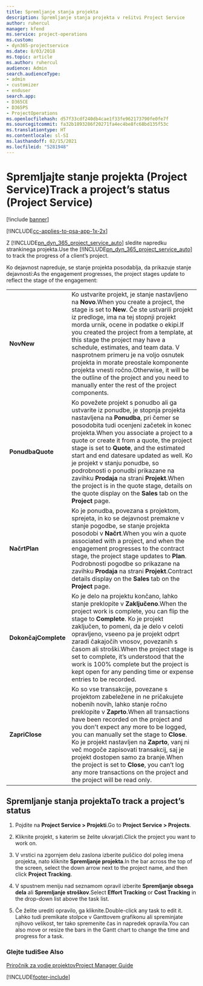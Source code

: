 ```yaml
---
title: Spremljanje stanja projekta
description: Spremljanje stanja projekta v rešitvi Project Service
author: ruhercul
manager: kfend
ms.service: project-operations
ms.custom:
- dyn365-projectservice
ms.date: 8/03/2018
ms.topic: article
ms.author: ruhercul
audience: Admin
search.audienceType:
- admin
- customizer
- enduser
search.app:
- D365CE
- D365PS
- ProjectOperations
ms.openlocfilehash: d57f33cdf240db4cae1f33fe962173790fe0fe7f
ms.sourcegitcommit: fa32b1893286f20271fa4ec4be8fc68bd135f53c
ms.translationtype: HT
ms.contentlocale: sl-SI
ms.lasthandoff: 02/15/2021
ms.locfileid: "5281948"
---
```

# <a name="track-a-projects-status-project-service"></a><span data-ttu-id="fb3fe-103">Spremljajte stanje projekta (Project Service)</span><span class="sxs-lookup"><span data-stu-id="fb3fe-103">Track a project’s status (Project Service)</span></span>

[!include [banner](../includes/psa-now-project-operations.md)]

[!INCLUDE[cc-applies-to-psa-app-1x-2x](../includes/cc-applies-to-psa-app-1x-2x.md)]

<span data-ttu-id="fb3fe-104">Z [!INCLUDE[pn_dyn_365_project_service_auto](../includes/pn-dyn-365-project-service-auto.md)] sledite napredku strankinega projekta.</span><span class="sxs-lookup"><span data-stu-id="fb3fe-104">Use the [!INCLUDE[pn_dyn_365_project_service_auto](../includes/pn-dyn-365-project-service-auto.md)] to track the progress of a client’s project.</span></span>  

<span data-ttu-id="fb3fe-105">Ko dejavnost napreduje, se stanje projekta posodablja, da prikazuje stanje dejavnosti:</span><span class="sxs-lookup"><span data-stu-id="fb3fe-105">As the engagement progresses, the project stages update to reflect the stage of the engagement:</span></span>  


|              |                                                                                                                                                                                                                                                                                                  |
|--------------|--------------------------------------------------------------------------------------------------------------------------------------------------------------------------------------------------------------------------------------------------------------------------------------------------|
|   <span data-ttu-id="fb3fe-106">**Nov**</span><span class="sxs-lookup"><span data-stu-id="fb3fe-106">**New**</span></span>    | <span data-ttu-id="fb3fe-107">Ko ustvarite projekt, je stanje nastavljeno na **Novo**.</span><span class="sxs-lookup"><span data-stu-id="fb3fe-107">When you create a project, the stage is set to **New**.</span></span> <span data-ttu-id="fb3fe-108">Če ste ustvarili projekt iz predloge, ima na tej stopnji projekt morda urnik, ocene in podatke o ekipi.</span><span class="sxs-lookup"><span data-stu-id="fb3fe-108">If you created the project from a template, at this stage the project may have a schedule, estimates, and team data.</span></span> <span data-ttu-id="fb3fe-109">V nasprotnem primeru je na voljo osnutek projekta in morate preostale komponente projekta vnesti ročno.</span><span class="sxs-lookup"><span data-stu-id="fb3fe-109">Otherwise, it will be the outline of the project and you need to manually enter the rest of the project components.</span></span> |
|  <span data-ttu-id="fb3fe-110">**Ponudba**</span><span class="sxs-lookup"><span data-stu-id="fb3fe-110">**Quote**</span></span>   |      <span data-ttu-id="fb3fe-111">Ko povežete projekt s ponudbo ali ga ustvarite iz ponudbe, je stopnja projekta nastavljena na **Ponudba**, pri čemer se posodobita tudi ocenjeni začetek in konec projekta.</span><span class="sxs-lookup"><span data-stu-id="fb3fe-111">When you associate a project to a quote or create it from a quote, the project stage is set to **Quote**, and the estimated start and end datesare updated as well.</span></span> <span data-ttu-id="fb3fe-112">Ko je projekt v stanju ponudbe, so podrobnosti o ponudbi prikazane na zavihku **Prodaja** na strani **Projekt**.</span><span class="sxs-lookup"><span data-stu-id="fb3fe-112">When the project is in the quote stage, details on the quote display on the **Sales** tab on the **Project** page.</span></span>      |
|   <span data-ttu-id="fb3fe-113">**Načrt**</span><span class="sxs-lookup"><span data-stu-id="fb3fe-113">**Plan**</span></span>   |                                     <span data-ttu-id="fb3fe-114">Ko je ponudba, povezana s projektom, sprejeta, in ko se dejavnost premakne v stanje pogodbe, se stanje projekta posodobi v **Načrt**.</span><span class="sxs-lookup"><span data-stu-id="fb3fe-114">When you win a quote associated with a project, and when the engagement progresses to the contract stage, the project stage updates to **Plan**.</span></span> <span data-ttu-id="fb3fe-115">Podrobnosti pogodbe so prikazane na zavihku **Prodaja** na strani **Projekt**.</span><span class="sxs-lookup"><span data-stu-id="fb3fe-115">Contract details display on the **Sales** tab on the **Project** page.</span></span>                                      |
| <span data-ttu-id="fb3fe-116">**Dokončaj**</span><span class="sxs-lookup"><span data-stu-id="fb3fe-116">**Complete**</span></span> |                    <span data-ttu-id="fb3fe-117">Ko je delo na projektu končano, lahko stanje preklopite v **Zaključeno**.</span><span class="sxs-lookup"><span data-stu-id="fb3fe-117">When the project work is complete, you can flip the stage to **Complete**.</span></span> <span data-ttu-id="fb3fe-118">Ko je projekt zaključen, to pomeni, da je delo v celoti opravljeno, vseeno pa je projekt odprt zaradi čakajočih vnosov, povezanih s časom ali stroški.</span><span class="sxs-lookup"><span data-stu-id="fb3fe-118">When the project stage is set to complete, it’s understood that the work is 100% complete but the project is kept open for any pending time or expense entries to be recorded.</span></span>                     |
|  <span data-ttu-id="fb3fe-119">**Zapri**</span><span class="sxs-lookup"><span data-stu-id="fb3fe-119">**Close**</span></span>   |           <span data-ttu-id="fb3fe-120">Ko so vse transakcije, povezane s projektom zabeležene in ne pričakujete nobenih novih, lahko stanje ročno preklopite v **Zaprto**.</span><span class="sxs-lookup"><span data-stu-id="fb3fe-120">When all transactions have been recorded on the project and you don't expect any more to be logged, you can manually set the stage to **Close**.</span></span> <span data-ttu-id="fb3fe-121">Ko je projekt nastavljen na **Zaprto**, vanj ni več mogoče zapisovati transakcij, saj je projekt dostopen samo za branje.</span><span class="sxs-lookup"><span data-stu-id="fb3fe-121">When the project is set to **Close**, you can’t log any more transactions on the project and the project will be read only.</span></span>           |

## <a name="to-track-a-projects-status"></a><span data-ttu-id="fb3fe-122">Spremljanje stanja projekta</span><span class="sxs-lookup"><span data-stu-id="fb3fe-122">To track a project’s status</span></span>  

1.  <span data-ttu-id="fb3fe-123">Pojdite na **Project Service > Projekti**.</span><span class="sxs-lookup"><span data-stu-id="fb3fe-123">Go to **Project Service > Projects**.</span></span>  

2.  <span data-ttu-id="fb3fe-124">Kliknite projekt, s katerim se želite ukvarjati.</span><span class="sxs-lookup"><span data-stu-id="fb3fe-124">Click the project you want to work on.</span></span>  

3.  <span data-ttu-id="fb3fe-125">V vrstici na zgornjem delu zaslona izberite puščico dol poleg imena projekta, nato kliknite **Spremljanje projekta**.</span><span class="sxs-lookup"><span data-stu-id="fb3fe-125">In the bar across the top of the screen, select the down arrow next to the project name, and then click **Project Tracking**.</span></span>  

4.  <span data-ttu-id="fb3fe-126">V spustnem meniju nad seznamom opravil izberite **Spremljanje obsega dela** ali **Spremljanje stroškov**.</span><span class="sxs-lookup"><span data-stu-id="fb3fe-126">Select **Effort Tracking** or **Cost Tracking** in the drop-down list above the task list.</span></span>  

5.  <span data-ttu-id="fb3fe-127">Če želite urediti opravilo, ga kliknite.</span><span class="sxs-lookup"><span data-stu-id="fb3fe-127">Double-click any task to edit it.</span></span> <span data-ttu-id="fb3fe-128">Lahko tudi premikate stolpce v Ganttovem grafikonu ali spreminjate njihovo velikost, ter tako spremenite čas in napredek opravila.</span><span class="sxs-lookup"><span data-stu-id="fb3fe-128">You can also move or resize the bars in the Gantt chart to change the time and progress for a task.</span></span>  

### <a name="see-also"></a><span data-ttu-id="fb3fe-129">Glejte tudi</span><span class="sxs-lookup"><span data-stu-id="fb3fe-129">See Also</span></span>  
 [<span data-ttu-id="fb3fe-130">Priročnik za vodje projektov</span><span class="sxs-lookup"><span data-stu-id="fb3fe-130">Project Manager Guide</span></span>](../psa/project-manager-guide.md)


[!INCLUDE[footer-include](../includes/footer-banner.md)]